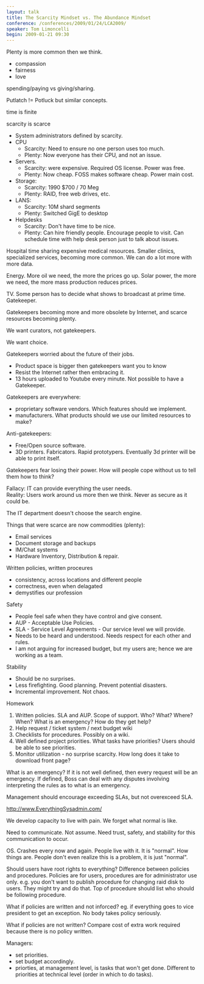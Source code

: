 ```yaml
---
layout: talk
title: The Scarcity Mindset vs. The Abundance Mindset
conference: /conferences/2009/01/24/LCA2009/
speaker: Tom Limoncelli
begin: 2009-01-21 09:30
---
```

Plenty is more common then we think.

* compassion
* fairness
* love

spending/paying vs giving/sharing.

Putlatch != Potluck but similar concepts.

time is finite

scarcity is scarce

* System administrators defined by scarcity.
* CPU
  * Scarcity: Need to ensure no one person uses too much.
  * Plenty: Now everyone has their CPU, and not an issue.
* Servers.
  * Scarcity: were expensive. Required OS license. Power was free.
  * Plenty: Now cheap. FOSS makes software cheap. Power main cost.
* Storage:
  * Scarcity: 1990 $700 / 70 Meg
  * Plenty: RAID, free web drives, etc.
* LANS:
  * Scarcity: 10M shard segments
  * Plenty: Switched GigE to desktop
* Helpdesks
  * Scarcity: Don't have time to be nice.
  * Plenty: Can hire friendly people. Encourage people to visit. Can schedule
time with help desk person just to talk about issues.

Hospital time sharing expensive medical resources.  Smaller clinics,
specialized services, becoming more common. We can do a lot more with more
data.

Energy. More oil we need, the more the prices go up. Solar power, the more we
need, the more mass production reduces prices.

TV. Some person has to decide what shows to broadcast at prime time. Gatekeeper.

Gatekeepers becoming more and more obsolete by Internet, and scarce resources
becoming plenty.

We want curators, not gatekeepers.

We want choice.

Gatekeepers worried about the future of their jobs.

* Product space is bigger then gatekeepers want you to know
* Resist the Internet rather then embracing it.
* 13 hours uploaded to Youtube every minute. Not possible to have a Gatekeeper.


Gatekeepers are everywhere:

* proprietary software vendors. Which features should we implement.
* manufacturers. What products should we use our limited resources to make?

Anti-gatekeepers:

* Free/Open source software.
* 3D printers. Fabricators. Rapid prototypers. Eventually 3d printer will be
able to print itself.

Gatekeepers fear losing their power. How will people cope without us to tell
them how to think?

Fallacy: IT can provide everything the user needs.  
Reality: Users work around us more then we think. Never as secure as it could be.

The IT department doesn't choose the search engine.

Things that were scarce are now commodities (plenty):

* Email services
* Document storage and backups
* IM/Chat systems
* Hardware Inventory, Distribution & repair.

Written policies, written proceures

* consistency, across locations and different people
* correctness, even when delagated
* demystifies our profession

Safety

* People feel safe when they have control and give consent.
* AUP - Acceptable Use Policies.
* SLA - Service Level Agreements - Our service level we will provide.
* Needs to be heard and understood. Needs respect for each other and rules.
* I am not arguing for increased budget, but my users are; hence we are working
as a team.

Stability

* Should be no surprises.
* Less firefighting. Good planning. Prevent potential disasters.
* Incremental improvement. Not chaos.

Homework

1. Written policies. SLA and AUP. Scope of support. Who? What? Where? When?
What is an emergency? How do they get help?
2. Help request / ticket system / next budget wiki
3. Checklists for procedures. Possibly on a wiki.
4. Well defined project priorities. What tasks have priorities? Users should be
able to see priorities.
5. Monitor utilization - no surprise scarcity. How long does it take to
download front page?

What is an emergency? If it is not well defined, then every request will be an
emergency. If defined, Boss can deal with any disputes involving interpreting
the rules as to what is an emergency.

Management should encourage exceeding SLAs, but not overexceed SLA.

<http://www.EverythingSysadmin.com/>

We develop capacity to live with pain. We forget what normal is like.

Need to communicate. Not assume. Need trust, safety, and stability for this
communication to occur.

OS. Crashes every now and again. People live with it. It is "normal". How
things are. People don't even realize this is a problem, it is just "normal".

Should users have root rights to everything? Difference between policies and
procedures. Policies are for users, procedures are for administrator use only.
e.g. you don't want to publish procedure for changing raid disk to users. They
might try and do that. Top of procedure should list who should be following
procedure.

What if policies are written and not inforced? eg. if everything goes to vice
president to get an exception. No body takes policy seriously.

What if policies are not written? Compare cost of extra work required because
there is no policy written.

Managers:

* set priorities.
* set budget accordingly.
* priorties, at management level, is tasks that won't get done. Different to
priorities at technical level (order in which to do tasks).
